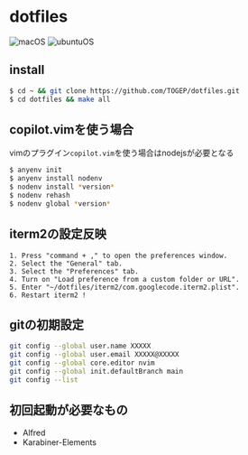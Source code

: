 # dotfiles

![macOS](https://github.com/TOGEP/dotfiles/actions/workflows/macOS.yml/badge.svg)
![ubuntuOS](https://github.com/TOGEP/dotfiles/actions/workflows/ubuntuOS.yml/badge.svg)

## install
```bash
$ cd ~ && git clone https://github.com/TOGEP/dotfiles.git
$ cd dotfiles && make all
```

## copilot.vimを使う場合  
vimのプラグイン`copilot.vim`を使う場合はnodejsが必要となる
```bash
$ anyenv init
$ anyenv install nodenv
$ nodenv install *version*
$ nodenv rehash
$ nodenv global *version*
```

## iterm2の設定反映
```text
1. Press "command + ," to open the preferences window.
2. Select the "General" tab.
3. Select the "Preferences" tab.
4. Turn on "Load preference from a custom folder or URL".
5. Enter "~/dotfiles/iterm2/com.googlecode.iterm2.plist".
6. Restart iterm2 !
```

## gitの初期設定
```bash
git config --global user.name XXXXX
git config --global user.email XXXXX@XXXXX
git config --global core.editor nvim
git config --global init.defaultBranch main
git config --list
```

## 初回起動が必要なもの
- Alfred
- Karabiner-Elements
